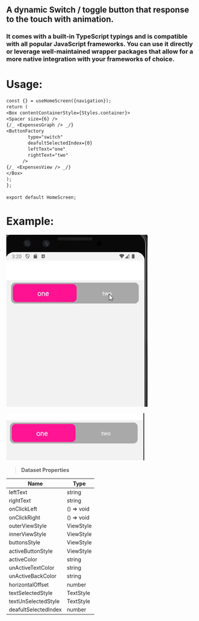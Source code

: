 ## A dynamic Switch / toggle button that response to the touch with animation.

### It comes with a built-in TypeScript typings and is compatible with all popular JavaScript frameworks. You can use it directly or leverage well-maintained wrapper packages that allow for a more native integration with your frameworks of choice.

# Usage:

```const HomeScreen = ({navigation, ...props}) => {
const {} = useHomeScreen({navigation});
return (
<Box contentContainerStyle={Styles.container}>
<Spacer size={6} />
{/_ <ExpensesGraph /> _/}
<ButtonFactory
        type="switch"
        deafultSelectedIndex={0}
        leftText="one"
        rightText="two"
      />
{/_ <ExpensesView /> _/}
</Box>
);
};

export default HomeScreen;
```

# Example:

![ ](./assets/videos/video.gif)

![ ](./assets/images/image.png)

> **Dataset Properties**

| Name                 | Type       |
| -------------------- | ---------- |
| leftText             | string     |
| rightText            | string     |
| onClickLeft          | () => void |
| onClickRight         | () => void |
| outerViewStyle       | ViewStyle  |
| innerViewStyle       | ViewStyle  |
| buttonsStyle         | ViewStyle  |
| activeButtonStyle    | ViewStyle  |
| activeColor          | string     |
| unActiveTextColor    | string     |
| unActiveBackColor    | string     |
| horizontalOffset     | number     |
| textSelectedStyle    | TextStyle  |
| textUnSelectedStyle  | TextStyle  |
| deafultSelectedIndex | number     |
